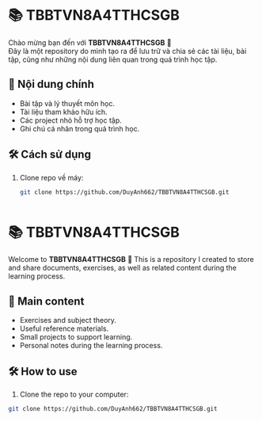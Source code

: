 # 📚 TBBTVN8A4TTHCSGB

Chào mừng bạn đến với **TBBTVN8A4TTHCSGB** 🎉  
Đây là một repository do mình tạo ra để lưu trữ và chia sẻ các tài liệu, bài tập, cũng như những nội dung liên quan trong quá trình học tập.  

## 🚀 Nội dung chính
- Bài tập và lý thuyết môn học.
- Tài liệu tham khảo hữu ích.
- Các project nhỏ hỗ trợ học tập.
- Ghi chú cá nhân trong quá trình học.

## 🛠️ Cách sử dụng
1. Clone repo về máy:
   ```bash
   git clone https://github.com/DuyAnh662/TBBTVN8A4TTHCSGB.git



# 📚 TBBTVN8A4TTHCSGB

Welcome to **TBBTVN8A4TTHCSGB** 🎉
This is a repository I created to store and share documents, exercises, as well as related content during the learning process.

## 🚀 Main content
- Exercises and subject theory.
- Useful reference materials.
- Small projects to support learning.
- Personal notes during the learning process.

## 🛠️ How to use
1. Clone the repo to your computer:
```bash
git clone https://github.com/DuyAnh662/TBBTVN8A4TTHCSGB.git
